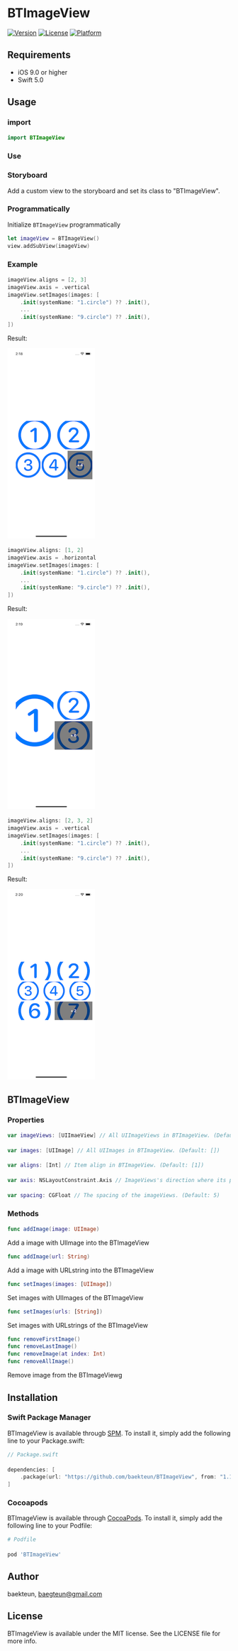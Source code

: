 # BTImageView

[![Version](https://img.shields.io/cocoapods/v/BTImageView.svg?style=flat)](https://cocoapods.org/pods/BTImageView)
[![License](https://img.shields.io/cocoapods/l/BTImageView.svg?style=flat)](https://cocoapods.org/pods/BTImageView)
[![Platform](https://img.shields.io/cocoapods/p/BTImageView.svg?style=flat)](https://cocoapods.org/pods/BTImageView)

## Requirements

- iOS 9.0 or higher
- Swift 5.0 

## Usage
### import
```swift
import BTImageView
```

### Use
### Storyboard
Add a custom view to the storyboard and set its class to "BTImageView".

### Programmatically
Initialize `BTImageView` programmatically
```swift
let imageView = BTImageView()
view.addSubView(imageView)
```

### Example
```swift
imageView.aligns = [2, 3]
imageView.axis = .vertical
imageView.setImages(images: [
    .init(systemName: "1.circle") ?? .init(),
    ...
    .init(systemName: "9.circle") ?? .init(),
])
```
Result: 

![Ex1](Screenshots/BTImageView-1.png 'BTImageView')

```swift
imageView.aligns: [1, 2]
imageView.axis = .horizontal
imageView.setImages(images: [
    .init(systemName: "1.circle") ?? .init(),
    ...
    .init(systemName: "9.circle") ?? .init(),
])
```
Result:

![Ex2](Screenshots/BTImageView-2.png 'BTImageView')

```swift
imageView.aligns: [2, 3, 2]
imageView.axis = .vertical
imageView.setImages(images: [
    .init(systemName: "1.circle") ?? .init(),
    ...
    .init(systemName: "9.circle") ?? .init(),    
])
```
Result:

![Ex3](Screenshots/BTImageView-3.png 'BTImageView')

## BTImageView
### Properties
```swift
var imageViews: [UIImaeView] // All UIImageViews in BTImageView. (Default: [])

var images: [UIImage] // All UIImages in BTImageView. (Default: [])

var aligns: [Int] // Item align in BTImageView. (Default: [1])

var axis: NSLayoutConstraint.Axis // ImageViews's direction where its pile up (Default: .horizontal)

var spacing: CGFloat // The spacing of the imageViews. (Default: 5)
```

### Methods
```swift
func addImage(image: UIImage)
```
Add a image with UIImage into the BTImageView

```swift
func addImage(url: String)
```
Add a image with URLstring into the BTImageView

```swift
func setImages(images: [UIImage])
```
Set images with UIImages of the BTImageView

```swift
func setImages(urls: [String])
```
Set images with URLstrings of the BTImageView

```swift
func removeFirstImage()
func removeLastImage()
func removeImage(at index: Int)
func removeAllImage()
```
Remove image from the BTImageViewg

## Installation
### Swift Package Manager
BTImageView is available througb [SPM](https://github.com/apple/swift-package-manager). To install it, simply add the following line to your Package.swift:
```swift
// Package.swift

dependencies: [
    .package(url: "https://github.com/baekteun/BTImageView", from: "1.1.1")
]
```

### Cocoapods
BTImageView is available through [CocoaPods](https://cocoapods.org). To install
it, simply add the following line to your Podfile:

```ruby
# Podfile

pod 'BTImageView'
```

## Author

baekteun, baegteun@gmail.com

## License

BTImageView is available under the MIT license. See the LICENSE file for more info.
